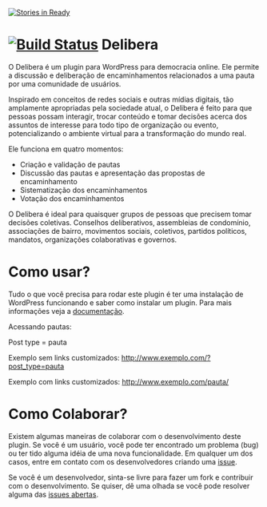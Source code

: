 [![Stories in Ready](https://badge.waffle.io/redelivre/delibera.png?label=ready&title=Ready)](https://waffle.io/redelivre/delibera)

[![Build Status](http://jenkins.beta.redelivre.org.br:8081/buildStatus/icon?job=Beta%20Delibera)](https://github.com/redelivre/delibera)
Delibera
========

O Delibera é um plugin para WordPress para democracia online. Ele permite a discussão e deliberação de encaminhamentos relacionados a uma pauta por uma comunidade de usuários.

Inspirado em conceitos de redes sociais e outras mídias digitais, tão amplamente apropriadas pela sociedade atual, o Delibera é feito para que pessoas possam interagir, trocar conteúdo e tomar decisões acerca dos assuntos de interesse para todo tipo de organização ou evento, potencializando o ambiente virtual para a transformação do mundo real.

Ele funciona em quatro momentos:

* Criação e validação de pautas
* Discussão das pautas e apresentação das propostas de encaminhamento
* Sistematização dos encaminhamentos
* Votação dos encaminhamentos

O Delibera é ideal para quaisquer grupos de pessoas que precisem tomar decisões coletivas. Conselhos deliberativos, assembleias de condomínio, associações de bairro, movimentos sociais, coletivos, partidos políticos, mandatos, organizações colaborativas e governos.

Como usar?
==========

Tudo o que você precisa para rodar este plugin é ter uma instalação de WordPress funcionando e saber como instalar um plugin. Para mais informações veja a [documentação](https://github.com/redelivre/delibera/wiki/Home).

Acessando pautas:

Post type = pauta

Exemplo sem links customizados:
http://www.exemplo.com/?post_type=pauta

Exemplo com links customizados:
http://www.exemplo.com/pauta/
 
Como Colaborar?
===============

Existem algumas maneiras de colaborar com o desenvolvimento deste plugin. Se você é um usuário, você pode ter encontrado um problema (bug) ou ter tido alguma idéia de uma nova funcionalidade. Em qualquer um dos casos, entre em contato com os desenvolvedores criando uma [issue](https://github.com/redelivre/delibera/issues).

Se você é um desenvolvedor, sinta-se livre para fazer um fork e contribuir com o desenvolvimento. Se quiser, dê uma olhada se você pode resolver alguma das [issues abertas](https://github.com/redelivre/delibera/issues).

